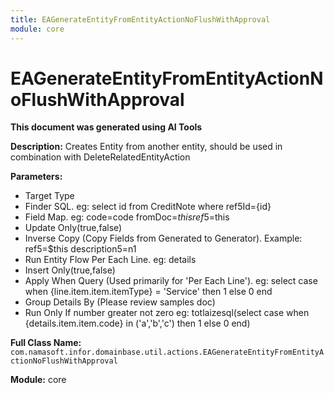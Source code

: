 ```yaml
---
title: EAGenerateEntityFromEntityActionNoFlushWithApproval
module: core
---
```



<div class='entity-flows'>

# EAGenerateEntityFromEntityActionNoFlushWithApproval

**This document was generated using AI Tools**

**Description:** Creates Entity from another entity, should be used in combination with DeleteRelatedEntityAction

**Parameters:**
- Target Type
- Finder SQL. eg: select id from CreditNote where ref5Id={id}
- Field Map. eg: 
code=code
fromDoc=$this
ref5=$this
- Update Only(true,false)
- Inverse Copy (Copy Fields from Generated to Generator). 
Example:
ref5=$this
description5=n1
- Run Entity Flow Per Each Line. eg: details
- Insert Only(true,false)
- Apply When Query (Used primarily for 'Per Each Line'). eg: select case when {line.item.item.itemType} = 'Service' then 1 else 0 end
- Group Details By (Please review samples doc)
- Run Only If number greater not zero eg: totlaizesql(select case when {details.item.item.code} in ('a','b','c') then 1 else 0 end)

**Full Class Name:** `com.namasoft.infor.domainbase.util.actions.EAGenerateEntityFromEntityActionNoFlushWithApproval`

**Module:** core


</div>

